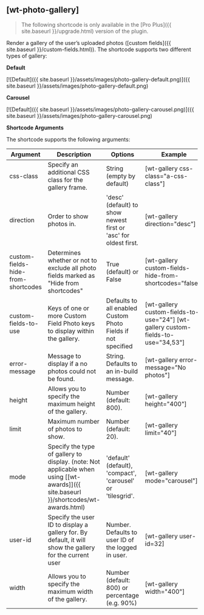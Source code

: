 ## [wt-photo-gallery]

> The following shortcode is only available in the [Pro Plus]({{ site.baseurl }}/upgrade.html) version of the plugin.

Render a gallery of the user’s uploaded photos ([custom fields]({{ site.baseurl }}/custom-fields.html)). The shortcode supports two different types of gallery:

**Default**

[![Default]({{ site.baseurl }}/assets/images/photo-gallery-default.png)]({{ site.baseurl }}/assets/images/photo-gallery-default.png)

**Carousel**

[![Default]({{ site.baseurl }}/assets/images/photo-gallery-carousel.png)]({{ site.baseurl }}/assets/images/photo-gallery-carousel.png)

**Shortcode Arguments**
 
The shortcode supports the following arguments:
 
| Argument | Description | Options | Example |
|--|--|--|--|
|css-class	|Specify an additional CSS class for the gallery frame.|	String (empty by default)|	[wt-gallery css-class="a-css-class"]
|direction	|Order to show photos in.	|'desc' (default) to show newest first or 'asc' for oldest first.|	[wt-gallery direction="desc"]
|custom-fields-hide-from-shortcodes	|Determines whether or not to exclude all photo fields marked as "Hide from shortcodes"|	True (default) or False|	[wt-gallery custom-fields-hide-from-shortcodes="false"]
|custom-fields-to-use	|Keys of one or more Custom Field Photo keys to display within the gallery.	|Defaults to all enabled Custom Photo Fields if not specified	|[wt-gallery custom-fields-to-use="24"] [wt-gallery custom-fields-to-use="34,53"]
|error-message|	Message to display if a no photos could not be found.	|String. Defaults to an in-build message.	|[wt-gallery error-message="No photos"]
|height|	Allows you to specify the maximum height of the gallery.	|Number (default: 800).	|[wt-gallery height="400"]
|limit	|Maximum number of photos to show.	|Number (default: 20).	|[wt-gallery limit="40"]
|mode	|Specify the type of gallery to display. (note: Not applicable when using [[wt-awards]]({{ site.baseurl }}/shortcodes/wt-awards.html)	|'default' (default), 'compact', 'carousel' or 'tilesgrid'.	|[wt-gallery mode="carousel"]
|user-id|	Specify the user ID to display a gallery for. By default, it will show the gallery for the current user	|Number. Defaults to user ID of the logged in user.	|[wt-gallery user-id=32]
|width|	Allows you to specify the maximum width of the gallery.|	Number (default: 800) or percentage (e.g. 90%)|	[wt-gallery width="400"]